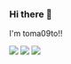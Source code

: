 ### Hi there 👋
I'm toma09to!!

![](http://github-profile-summary-cards.vercel.app/api/cards/repos-per-language?username=toma09to&theme=tokyonight)
![](http://github-profile-summary-cards.vercel.app/api/cards/most-commit-language?username=toma09to&theme=tokyonight)
![](http://github-profile-summary-cards.vercel.app/api/cards/stats?username=toma09to&theme=tokyonight)

<!--
**toma09to/toma09to** is a ✨ _special_ ✨ repository because its `README.md` (this file) appears on your GitHub profile.

Here are some ideas to get you started:

- 🔭 I’m currently working on ...
- 🌱 I’m currently learning ...
- 👯 I’m looking to collaborate on ...
- 🤔 I’m looking for help with ...
- 💬 Ask me about ...
- 📫 How to reach me: ...
- 😄 Pronouns: ...
- ⚡ Fun fact: ...
-->
